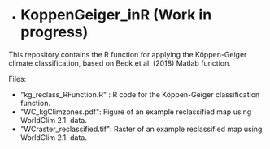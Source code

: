 - # KoppenGeiger_inR (Work in progress)
This repository contains the R function for applying the Köppen-Geiger climate classification, based on Beck et al. (2018) Matlab function.

Files:
- "kg_reclass_RFunction.R" : R code for the Köppen-Geiger classification function.
- "WC_kgClimzones.pdf": Figure of an example reclassified map using WorldClim 2.1. data.
- "WCraster_reclassified.tif": Raster of an example reclassified map using WorldClim 2.1. data.
